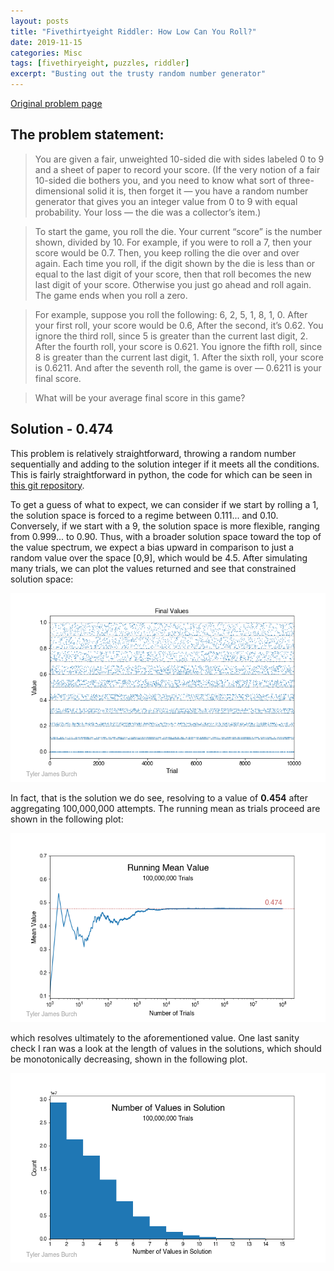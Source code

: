 ```yaml
---
layout: posts
title: "Fivethirtyeight Riddler: How Low Can You Roll?"
date: 2019-11-15
categories: Misc
tags: [fivethiryeight, puzzles, riddler]
excerpt: "Busting out the trusty random number generator"
---
```


[Original problem page](https://fivethirtyeight.com/features/how-low-can-you-roll/)


## The problem statement:

>You are given a fair, unweighted 10-sided die with sides labeled 0 to 9 and a sheet of paper to record your score. (If the very notion of a fair 10-sided die bothers you, and you need to know what sort of three-dimensional solid it is, then forget it — you have a random number generator that gives you an integer value from 0 to 9 with equal probability. Your loss — the die was a collector’s item.)

>To start the game, you roll the die. Your current “score” is the number shown, divided by 10. For example, if you were to roll a 7, then your score would be 0.7. Then, you keep rolling the die over and over again. Each time you roll, if the digit shown by the die is less than or equal to the last digit of your score, then that roll becomes the new last digit of your score. Otherwise you just go ahead and roll again. The game ends when you roll a zero.

>For example, suppose you roll the following: 6, 2, 5, 1, 8, 1, 0. After your first roll, your score would be 0.6, After the second, it’s 0.62. You ignore the third roll, since 5 is greater than the current last digit, 2. After the fourth roll, your score is 0.621. You ignore the fifth roll, since 8 is greater than the current last digit, 1. After the sixth roll, your score is 0.6211. And after the seventh roll, the game is over — 0.6211 is your final score.

>What will be your average final score in this game?

## Solution - 0.474

This problem is relatively straightforward, throwing a random number sequentially and adding to the solution integer if it meets all the conditions. This is fairly straightforward in python, the code for which can be seen in [this git repository](https://github.com/tjburch/puzzles/tree/master/riddler538_2019_Nov15).

To get a guess of what to expect, we can consider if we start by rolling a 1, the solution space is forced to a regime between 0.111... and 0.10. Conversely, if we start with a 9, the solution space is more flexible, ranging from 0.999... to 0.90. Thus, with a broader solution space toward the top of the value spectrum, we expect a bias upward in comparison to just a random value over the space [0,9], which would be 4.5. After simulating many trials, we can plot the values returned and see that constrained solution space:

![center](https://github.com/tjburch/puzzles/blob/master/riddler538_2019_Nov15/values.png?raw=true)

In fact, that is the solution we do see, resolving to a value of **0.454** after aggregating 100,000,000 attempts. The running mean as trials proceed are shown in the following plot:

![center](https://github.com/tjburch/puzzles/blob/master/riddler538_2019_Nov15/running_mean.png?raw=true)

which resolves ultimately to the aforementioned value. One last sanity check I ran was a look at the length of values in the solutions, which should be monotonically decreasing, shown in the following plot.

![center](https://github.com/tjburch/puzzles/blob/master/riddler538_2019_Nov15/nValues.png?raw=true)



